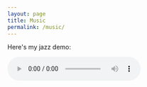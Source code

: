 ```yaml
---
layout: page
title: Music
permalink: /music/
---
```


Here's my jazz demo:

<audio controls="controls" id="currentSong" src="https://archive.org/download/RyanPCMcQuenJazzDemo/Ryan_PC_McQuen_jazz_demo.ogg">
  Your browser does not support the <code>audio</code> element.  :^(
</audio>
